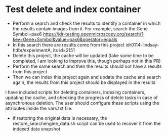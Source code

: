 Test delete and index container
===============================
* Perform a search and check the results to identify a container in which the results contain images from it.
For example, search the Gene Symbol=pax6
https://idr-testing.openmicroscopy.org/search/?key=Gene+Symbol&value=pax6&operator=equals
* In this search there are results come from this project idr0114-lindsay-hdbr/experimentA, its id=2151
* Delete this project, the cache will be updated (take some time to be completed, I am looking to improve this, though perhaps not in this PR)
* Perform the same search and then the results should not have a results from this project
* Then we can index this project again and update the cache and search again, the results from this project should be displayed in the results

I have included scripts for deleting containers, indexing containers, updating the cache, and checking the progress of delete tasks in case of asynchronous deletion. The user should configure these scripts using the attributes inside the vars.txt file.

* if restoring the original data is necessary, the restore_searchengine_data.sh script can be used to recover it from the indexed data snapshot


